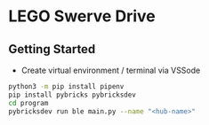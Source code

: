 # LEGO Swerve Drive

## Getting Started

- Create virtual environment / terminal via VSSode

```bash
python3 -m pip install pipenv
pip install pybricks pybricksdev
cd program
pybricksdev run ble main.py --name "<hub-name>"
```
